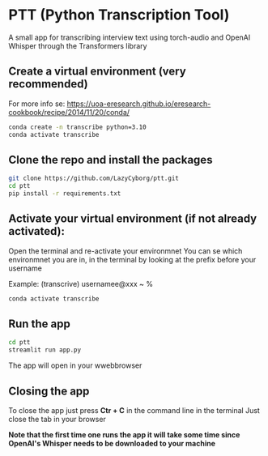 # PTT (Python Transcription Tool)

A small app for transcribing interview text using torch-audio and OpenAI Whisper through the Transformers library

## Create a virtual environment (very recommended)
For more info se: https://uoa-eresearch.github.io/eresearch-cookbook/recipe/2014/11/20/conda/

```bash
conda create -n transcribe python=3.10
conda activate transcribe

```
## Clone the repo and install the packages

```bash
git clone https://github.com/LazyCyborg/ptt.git
cd ptt
pip install -r requirements.txt

```
## Activate your virtual environment (if not already activated):
Open the terminal and re-activate your environmnet 
You can se which environmnet you are in, in the terminal by looking at the prefix before your username

Example:
(transcrive) usernamee@xxx ~ % 

```bash
conda activate transcribe

```

## Run the app

```bash
cd ptt
streamlit run app.py

```
The app will open in your wwebbrowser

## Closing the app
To close the app just press **Ctr + C** in the command line in the terminal
Just close the tab in your browser

**Note that the first time one runs the app it will take some time since OpenAI's Whisper needs to be downloaded to your machine**
